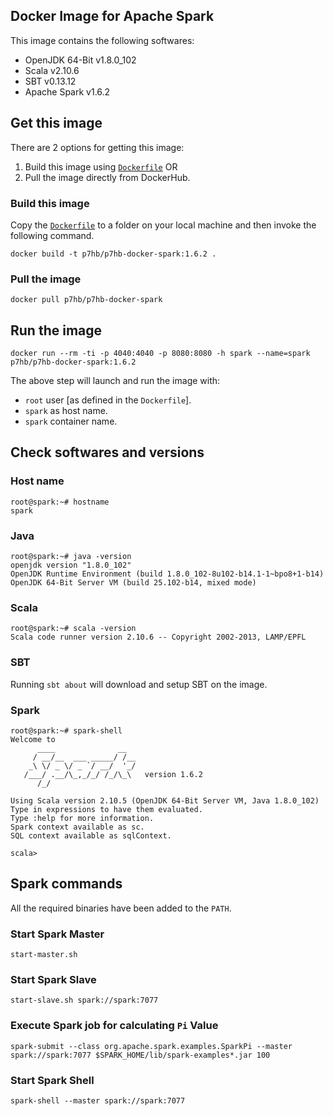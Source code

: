 ## Docker Image for Apache Spark
This image contains the following softwares:

* OpenJDK 64-Bit v1.8.0_102
* Scala v2.10.6
* SBT v0.13.12
* Apache Spark v1.6.2 

## Get this image
There are 2 options for getting this image:

1. Build this image using [`Dockerfile`](Dockerfile) OR
2. Pull the image directly from DockerHub.

### Build this image
Copy the [`Dockerfile`](Dockerfile) to a folder on your local machine and then invoke the following command.


    docker build -t p7hb/p7hb-docker-spark:1.6.2 .


### Pull the image


    docker pull p7hb/p7hb-docker-spark


## Run the image

    docker run --rm -ti -p 4040:4040 -p 8080:8080 -h spark --name=spark p7hb/p7hb-docker-spark:1.6.2


The above step will launch and run the image with:

 * `root` user [as defined in the `Dockerfile`].
 * `spark` as host name.
 * `spark` container name.

## Check softwares and versions

### Host name

    root@spark:~# hostname
    spark

### Java

    root@spark:~# java -version
    openjdk version "1.8.0_102"
    OpenJDK Runtime Environment (build 1.8.0_102-8u102-b14.1-1~bpo8+1-b14)
    OpenJDK 64-Bit Server VM (build 25.102-b14, mixed mode)

### Scala

    root@spark:~# scala -version
    Scala code runner version 2.10.6 -- Copyright 2002-2013, LAMP/EPFL

### SBT

Running `sbt about` will download and setup SBT on the image.

### Spark

```
root@spark:~# spark-shell
Welcome to
      ____              __
     / __/__  ___ _____/ /__
    _\ \/ _ \/ _ `/ __/  '_/
   /___/ .__/\_,_/_/ /_/\_\   version 1.6.2
      /_/

Using Scala version 2.10.5 (OpenJDK 64-Bit Server VM, Java 1.8.0_102)
Type in expressions to have them evaluated.
Type :help for more information.
Spark context available as sc.
SQL context available as sqlContext.

scala>
```

## Spark commands
All the required binaries have been added to the `PATH`.

### Start Spark Master

    start-master.sh


### Start Spark Slave

    start-slave.sh spark://spark:7077

### Execute Spark job for calculating `Pi` Value

    spark-submit --class org.apache.spark.examples.SparkPi --master spark://spark:7077 $SPARK_HOME/lib/spark-examples*.jar 100

### Start Spark Shell

    spark-shell --master spark://spark:7077